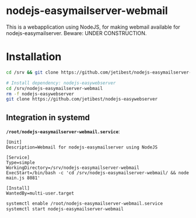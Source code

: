 # nodejs-easymailserver-webmail
This is a webapplication using NodeJS, for making webmail available for nodejs-easymailserver. Beware: UNDER CONSTRUCTION.

# Installation
```bash
cd /srv && git clone https://github.com/jetibest/nodejs-easymailserver-webmail

# Install dependency: nodejs-easywebserver
cd /srv/nodejs-easymailserver-webmail
rm -f nodejs-easywebserver
git clone https://github.com/jetibest/nodejs-easywebserver
```

## Integration in systemd

**`/root/nodejs-easymailserver-webmail.service`**:
```
[Unit]
Description=Webmail for nodejs-easymailserver using NodeJS

[Service]
Type=simple
WorkingDirectory=/srv/nodejs-easymailserver-webmail
ExecStart=/bin/bash -c 'cd /srv/nodejs-easymailserver-webmail/ && node main.js 8081'

[Install]
WantedBy=multi-user.target
```

```bash
systemctl enable /root/nodejs-easymailserver-webmail.service
systemctl start nodejs-easymailserver-webmail
```
